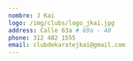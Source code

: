 ```yaml
---
nombre: J Kai
logo: /img/clubs/logo_jkai.jpg
address: Calle 63a # 69a - 40
phone: 312 482 1555
email: clubdekaratejkai@gmail.com
---
```



